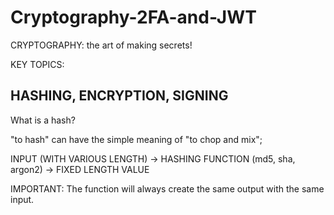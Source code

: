 # Cryptography-2FA-and-JWT

CRYPTOGRAPHY: the art of making secrets!

KEY TOPICS:

## HASHING, ENCRYPTION, SIGNING

What is a hash?

"to hash" can have the simple meaning of "to chop and mix";

INPUT (WITH VARIOUS LENGTH) -> HASHING FUNCTION (md5, sha, argon2) -> FIXED LENGTH VALUE

IMPORTANT: The function will always create the same output with the same input.
